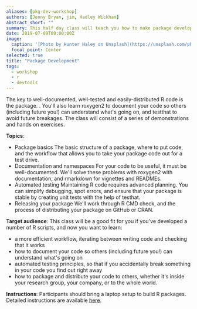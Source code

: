 ```yaml
---
aliases: [pkg-dev-workshop]
authors: [Jenny Bryan, jim, Hadley Wickham]
abstract_short: ""
summary: This half day class will teach you how to make package development as easy as possible with devtools and usethis.
date: 2019-07-09T09:00:00Z
image:
  caption: '[Photo by Hunter Haley on Unsplash](https://unsplash.com/photos/wEJK4q_YlNQ)'
  focal_point: Center
selected: true
title: "Package Development"
tags:
  - workshop
  - r
  - devtools
---
```


The key to well-documented, well-tested and easily-distributed R
code is the package. . You'll also learn
roxygen2 to document your code so others (including future you!) can
understand what's going on, and testthat to avoid future breakages. The class
will consist of a series of demonstrations and hands on exercises. 

__Topics__:

* Package basics The basic structure of a package, where to put code, and the workflow that allows you to take your package code out for a test drive.
* Documentation and namespaces For your code to be useful, it must be well-documented. We'll solve these problems with roxygen2 with documentation, and rmarkdown for vignettes and READMEs.
* Automated testing Maintaining R code requires advanced planning. You can simplify debugging, spot errors, and ensure that your package is stable by creating unit tests with the help of testhat.
* Releasing your package We'll work through R CMD check, and the process of distributing your package on GitHub or CRAN.

__Target audience__: This class will be a good fit for you if you've developed a number of R scripts, and now you want to learn:

* a more efficient workflow, iterating between writing code and checking that it works
* how to document your code so others (including future you!) can understand what's going on
* automated testing principles, so that if you accidentally break something in your code you find out right away
* how to package and distribute your code to others, whether it's inside your research group, your company, or to the whole world.

__Instructions__: Participants should bring a laptop setup to build R packages. Detailed instructions are available [here](https://r-pkgs.org/intro.html#intro-prep).
